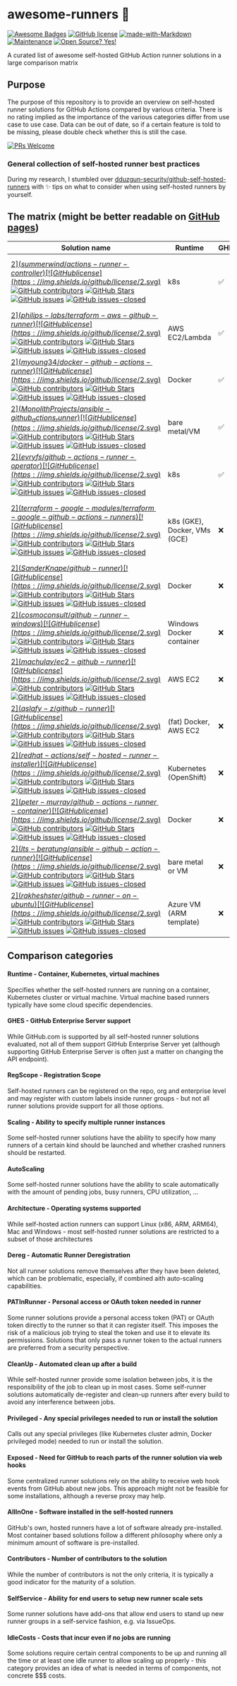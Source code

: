 # awesome-runners :runner:

[![Awesome Badges](https://img.shields.io/badge/badges-awesome-green.svg)](https://github.com/Naereen/badges) [![GitHub license](https://img.shields.io/github/license/jonico/awesome-runners.svg)](https://github.com/jonico/awesome-runners/blob/main/LICENSE)
[![made-with-Markdown](https://img.shields.io/badge/Made%20with-Markdown-1f425f.svg)](http://commonmark.org)
[![Maintenance](https://img.shields.io/badge/Maintained%3F-yes-green.svg)](https://GitHub.com/jonico/awesome-runners/graphs/commit-activity)
[![Open Source? Yes!](https://badgen.net/badge/Open%20Source%20%3F/Yes%21/blue?icon=github)](https://github.com/jonico/awesome-runners/)

A curated list of awesome self-hosted GitHub Action runner solutions in a large comparison matrix

## Purpose

The purpose of this repository is to provide an overview on self-hosted runner solutions for GitHub Actions compared by various criteria. There is no rating implied as the importance of the various categories differ from use case to use case.
Data can be out of date, so if a certain feature is told to be missing, please double check whether this is still the case.

[![PRs Welcome](https://img.shields.io/badge/PRs-welcome-brightgreen.svg?style=flat-square)](http://makeapullrequest.com)

### General collection of self-hosted runner best practices

During my research, I stumbled over [dduzgun-security/github-self-hosted-runners](https://github.com/dduzgun-security/github-self-hosted-runners) with :sparkles: tips on what to consider when using self-hosted runners by yourself.

## The matrix (might be better readable on [GitHub pages](https://jonico.github.io/awesome-runners/))

| Solution name                                                                       | Runtime                       | GHES | RegScope                                    | Scaling                              | AutoScaling                                                    | Architecture           | AutoDereg                | PATInRunner | CleanUp         | Privileged                        | Exposed                            | AllInOne                          | SelfService                      | IdleCosts                                                                 |
|-------------------------------------------------------------------------------------|-------------------------------|------|---------------------------------------------|--------------------------------------|----------------------------------------------------------------|------------------------|--------------------------|-------------|-----------------|-----------------------------------|------------------------------------|-----------------------------------|----------------------------------|---------------------------------------------------------------------------|
| [$2](summerwind/actions-runner-controller)  [![GitHub license](https://img.shields.io/github/license/$2.svg)](https://github.com/$2/blob/master/LICENSE) [![GitHub contributors](https://img.shields.io/github/contributors/$2.svg)](https://github.com/$2/graphs/contributors/) [![GitHub Stars](https://img.shields.io/github/stars/$2.svg)](https://github.com/$2/stargazers/) [![GitHub issues](https://img.shields.io/github/issues/$2.svg)](https://GitHub.com/$2/issues/) [![GitHub issues-closed](https://img.shields.io/github/issues-closed/$2.svg)](https://GitHub.com/$2/issues?q=is%3Aissue+is%3Aclosed)                            | k8s                           | ✅    | Enterprise, Org, Repo, Labels, RunnerGroups | k8s manifests & dynamic scaling      | ✅(pending+running jobs or percentage runners already bus)      | x86, AMD64, ARM, ARM64 | ✅                        | no          | yes (ephemeral) | yes (install time, optional DInD) | no                                 | no                                | yes (IssueOps project available) | actions-runner controller + at least one pod per org runner               |
| [$2](philips-labs/terraform-aws-github-runner)  [![GitHub license](https://img.shields.io/github/license/$2.svg)](https://github.com/$2/blob/master/LICENSE) [![GitHub contributors](https://img.shields.io/github/contributors/$2.svg)](https://github.com/$2/graphs/contributors/) [![GitHub Stars](https://img.shields.io/github/stars/$2.svg)](https://github.com/$2/stargazers/) [![GitHub issues](https://img.shields.io/github/issues/$2.svg)](https://GitHub.com/$2/issues/) [![GitHub issues-closed](https://img.shields.io/github/issues-closed/$2.svg)](https://GitHub.com/$2/issues?q=is%3Aissue+is%3Aclosed)                        | AWS EC2/Lambda                | ✅    | Org, Repo, Labels, RunnerGroups             | Terraform config & dynamic scaling   | ✅(pending jobs in org/repo)                                    | x86, AMD64, ARM, ARM64 | ✅                        | no          | no              | no                                | yes (GitHub check_run events)      | yes (at least intended this way)  | yes (IssueOps project available) | no (only Lambdas, KMS, queue service, API gateway)                        |
| [$2](myoung34/docker-github-actions-runner)  [![GitHub license](https://img.shields.io/github/license/$2.svg)](https://github.com/$2/blob/master/LICENSE) [![GitHub contributors](https://img.shields.io/github/contributors/$2.svg)](https://github.com/$2/graphs/contributors/) [![GitHub Stars](https://img.shields.io/github/stars/$2.svg)](https://github.com/$2/stargazers/) [![GitHub issues](https://img.shields.io/github/issues/$2.svg)](https://GitHub.com/$2/issues/) [![GitHub issues-closed](https://img.shields.io/github/issues-closed/$2.svg)](https://GitHub.com/$2/issues?q=is%3Aissue+is%3Aclosed)                           | Docker                        | ✅    | Org, Repo, Labels, RunnerGroups             | docker-compose, Nomad & k8s examples | ❌                                                              | x86, ARM64, ARM        | ✅                        | yes         | no              | yes (DInD)                        | no                                 | no                                | no                               | no                                                                        |
| [$2](MonolithProjects/ansible-github_actions_runner)  [![GitHub license](https://img.shields.io/github/license/$2.svg)](https://github.com/$2/blob/master/LICENSE) [![GitHub contributors](https://img.shields.io/github/contributors/$2.svg)](https://github.com/$2/graphs/contributors/) [![GitHub Stars](https://img.shields.io/github/stars/$2.svg)](https://github.com/$2/stargazers/) [![GitHub issues](https://img.shields.io/github/issues/$2.svg)](https://GitHub.com/$2/issues/) [![GitHub issues-closed](https://img.shields.io/github/issues-closed/$2.svg)](https://GitHub.com/$2/issues?q=is%3Aissue+is%3Aclosed)                  | bare metal/VM                 | ✅    | Organization, Repo                          | based on Ansible playbook            | ❌                                                              | x86, AMD64, ARM, ARM64 | explicitly in playbook   | no          | no              | install Ansible agents            | Ansible agents                     | possible                          | no                               | Ansible agents                                                            |
| [$2](evryfs/github-actions-runner-operator)  [![GitHub license](https://img.shields.io/github/license/$2.svg)](https://github.com/$2/blob/master/LICENSE) [![GitHub contributors](https://img.shields.io/github/contributors/$2.svg)](https://github.com/$2/graphs/contributors/) [![GitHub Stars](https://img.shields.io/github/stars/$2.svg)](https://github.com/$2/stargazers/) [![GitHub issues](https://img.shields.io/github/issues/$2.svg)](https://GitHub.com/$2/issues/) [![GitHub issues-closed](https://img.shields.io/github/issues-closed/$2.svg)](https://GitHub.com/$2/issues?q=is%3Aissue+is%3Aclosed)                           | k8s                           | ✅    | Organization, Repo                          | yes (k8s manifests)                  | ❌                                                              | x86                    | ✅                        | no          | no              | yes (install time, optional DInD) | no                                 | no                                | no                               | actions-runner controller                                                 |
| [$2](terraform-google-modules/terraform-google-github-actions-runners)  [![GitHub license](https://img.shields.io/github/license/$2.svg)](https://github.com/$2/blob/master/LICENSE) [![GitHub contributors](https://img.shields.io/github/contributors/$2.svg)](https://github.com/$2/graphs/contributors/) [![GitHub Stars](https://img.shields.io/github/stars/$2.svg)](https://github.com/$2/stargazers/) [![GitHub issues](https://img.shields.io/github/issues/$2.svg)](https://GitHub.com/$2/issues/) [![GitHub issues-closed](https://img.shields.io/github/issues-closed/$2.svg)](https://GitHub.com/$2/issues?q=is%3Aissue+is%3Aclosed)| k8s (GKE), Docker, VMs (GCE)  | ❌    | Repo                                        | Terraform config/k8s manifests       | only on k8s, based on generic pod CPU consumption (HPA metric) | x86                    | only worked for Docker   | yes         | no              | no                                | no                                 | VMs could be configured like this | no                               | at least one idle runner to allow HPA to kick in based on CPU consumption |
| [$2](SanderKnape/github-runner)  [![GitHub license](https://img.shields.io/github/license/$2.svg)](https://github.com/$2/blob/master/LICENSE) [![GitHub contributors](https://img.shields.io/github/contributors/$2.svg)](https://github.com/$2/graphs/contributors/) [![GitHub Stars](https://img.shields.io/github/stars/$2.svg)](https://github.com/$2/stargazers/) [![GitHub issues](https://img.shields.io/github/issues/$2.svg)](https://GitHub.com/$2/issues/) [![GitHub issues-closed](https://img.shields.io/github/issues-closed/$2.svg)](https://GitHub.com/$2/issues?q=is%3Aissue+is%3Aclosed)                                       | Docker                        | ❌    | Org, Repo, Labels                           | k8s manifest example                 | ❌                                                              | x86                    | ✅                        | yes         | no              | no                                | no                                 | no                                | no                               | no                                                                        |
| [$2](cosmoconsult/github-runner-windows)  [![GitHub license](https://img.shields.io/github/license/$2.svg)](https://github.com/$2/blob/master/LICENSE) [![GitHub contributors](https://img.shields.io/github/contributors/$2.svg)](https://github.com/$2/graphs/contributors/) [![GitHub Stars](https://img.shields.io/github/stars/$2.svg)](https://github.com/$2/stargazers/) [![GitHub issues](https://img.shields.io/github/issues/$2.svg)](https://GitHub.com/$2/issues/) [![GitHub issues-closed](https://img.shields.io/github/issues-closed/$2.svg)](https://GitHub.com/$2/issues?q=is%3Aissue+is%3Aclosed)                              | Windows Docker container      | ❌    | Org, Repo                                   | docker compose example in blog       | ❌                                                              | win-x86                | replace but not remove   | yes         | no              | no                                | no                                 | no                                | no                               | no                                                                        |
| [$2](machulav/ec2-github-runner)  [![GitHub license](https://img.shields.io/github/license/$2.svg)](https://github.com/$2/blob/master/LICENSE) [![GitHub contributors](https://img.shields.io/github/contributors/$2.svg)](https://github.com/$2/graphs/contributors/) [![GitHub Stars](https://img.shields.io/github/stars/$2.svg)](https://github.com/$2/stargazers/) [![GitHub issues](https://img.shields.io/github/issues/$2.svg)](https://GitHub.com/$2/issues/) [![GitHub issues-closed](https://img.shields.io/github/issues-closed/$2.svg)](https://GitHub.com/$2/issues?q=is%3Aissue+is%3Aclosed)                                      | AWS EC2                       | ❌    | Repo                                        | GitHub Actions workflow params       | ✅(1 runner per workflow run that requests it)                  | x86                    | part of Actions workflow | no          | yes (ephemeral) | no                                | embedded in GitHub Action workflow | possible                          | yes (Actions Workflow)           | no                                                                        |
| [$2](aslafy-z/github-runner)  [![GitHub license](https://img.shields.io/github/license/$2.svg)](https://github.com/$2/blob/master/LICENSE) [![GitHub contributors](https://img.shields.io/github/contributors/$2.svg)](https://github.com/$2/graphs/contributors/) [![GitHub Stars](https://img.shields.io/github/stars/$2.svg)](https://github.com/$2/stargazers/) [![GitHub issues](https://img.shields.io/github/issues/$2.svg)](https://GitHub.com/$2/issues/) [![GitHub issues-closed](https://img.shields.io/github/issues-closed/$2.svg)](https://GitHub.com/$2/issues?q=is%3Aissue+is%3Aclosed)                                          | (fat) Docker, AWS EC2         | ❌    | Repo, Labels                                | k8s & Nomad examples                 | ❌                                                              | x86                    | ❌                        | yes         | no              | optional to run DInD              | no                                 | yes (50G+ image with all tools)   | no                               | no                                                                        |
| [$2](redhat-actions/self-hosted-runner-installer)  [![GitHub license](https://img.shields.io/github/license/$2.svg)](https://github.com/$2/blob/master/LICENSE) [![GitHub contributors](https://img.shields.io/github/contributors/$2.svg)](https://github.com/$2/graphs/contributors/) [![GitHub Stars](https://img.shields.io/github/stars/$2.svg)](https://github.com/$2/stargazers/) [![GitHub issues](https://img.shields.io/github/issues/$2.svg)](https://GitHub.com/$2/issues/) [![GitHub issues-closed](https://img.shields.io/github/issues-closed/$2.svg)](https://GitHub.com/$2/issues?q=is%3Aissue+is%3Aclosed)                     | Kubernetes (OpenShift)        | ❌    | Org, Repo, Labels                           | HELM chart parameters                | ❌                                                              | x86                    | ✅                        | yes         | no              | no                                | no                                 | no                                | no                               | no                                                                        |
| [$2](peter-murray/github-actions-runner-container)  [![GitHub license](https://img.shields.io/github/license/$2.svg)](https://github.com/$2/blob/master/LICENSE) [![GitHub contributors](https://img.shields.io/github/contributors/$2.svg)](https://github.com/$2/graphs/contributors/) [![GitHub Stars](https://img.shields.io/github/stars/$2.svg)](https://github.com/$2/stargazers/) [![GitHub issues](https://img.shields.io/github/issues/$2.svg)](https://GitHub.com/$2/issues/) [![GitHub issues-closed](https://img.shields.io/github/issues-closed/$2.svg)](https://GitHub.com/$2/issues?q=is%3Aissue+is%3Aclosed)                    | Docker                        | ❌    | Enterprise, Org, Repo, Labels, RunnerGroups | ❌                                    | ❌                                                              | x86                    | ✅                        | yes         | yes             | no                                | no                                 | no                                | no                               | no                                                                        |
| [$2](lts-beratung/ansible-github-action-runner)  [![GitHub license](https://img.shields.io/github/license/$2.svg)](https://github.com/$2/blob/master/LICENSE) [![GitHub contributors](https://img.shields.io/github/contributors/$2.svg)](https://github.com/$2/graphs/contributors/) [![GitHub Stars](https://img.shields.io/github/stars/$2.svg)](https://github.com/$2/stargazers/) [![GitHub issues](https://img.shields.io/github/issues/$2.svg)](https://GitHub.com/$2/issues/) [![GitHub issues-closed](https://img.shields.io/github/issues-closed/$2.svg)](https://GitHub.com/$2/issues?q=is%3Aissue+is%3Aclosed)                       | bare metal or VM              | ❌    | Org, Repo                                   | Ansible playbook                     | ❌                                                              | x86                    | ✅                        | yes         | no              | install Ansible agents            | Ansible agents                     | possible                          | no                               | Ansible agents                                                            |
| [$2](rakheshster/github-runner-on-ubuntu)  [![GitHub license](https://img.shields.io/github/license/$2.svg)](https://github.com/$2/blob/master/LICENSE) [![GitHub contributors](https://img.shields.io/github/contributors/$2.svg)](https://github.com/$2/graphs/contributors/) [![GitHub Stars](https://img.shields.io/github/stars/$2.svg)](https://github.com/$2/stargazers/) [![GitHub issues](https://img.shields.io/github/issues/$2.svg)](https://GitHub.com/$2/issues/) [![GitHub issues-closed](https://img.shields.io/github/issues-closed/$2.svg)](https://GitHub.com/$2/issues?q=is%3Aissue+is%3Aclosed)                             | Azure VM (ARM template)       | ❌    | Repo                                        | ❌                                    | ❌                                                              | x86                    | ❌                        | yes         | no              | no                                | no                                 | possible                          | no                               | no                                                                        |

## Comparison categories

#### Runtime - Container, Kubernetes, virtual machines

Specifies whether the self-hosted runners are running on a container, Kubernetes cluster or virtual machine. Virtual machine based runners typically have some cloud specific dependencies.

#### GHES - GitHub Enterprise Server support

While GitHub.com is supported by all self-hosted runner solutions evaluated, not all of them support GitHub Enterprise Server yet (although supporting GitHub Enterprise Server is often just a matter on changing the API endpoint).

#### RegScope - Registration Scope

Self-hosted runners can be registered on the repo, org and enterprise level and may register with custom labels inside runner groups - but not all runner solutions provide support for all those options.

#### Scaling - Ability to specify multiple runner instances

Some self-hosted runner solutions have the ability to specify how many runners of a certain kind should be launched and whether crashed runners should be restarted.

#### AutoScaling

Some self-hosted runner solutions have the ability to scale automatically with the amount of pending jobs, busy runners, CPU utilization, ...

#### Architecture - Operating systems supported

While self-hosted action runners can support Linux (x86, ARM, ARM64), Mac and Windows - most self-hosted runner solutions are restricted to a subset of those architectures

#### Dereg - Automatic Runner Deregistration

Not all runner solutions remove themselves after they have been deleted, which can be problematic, especially, if combined aith auto-scaling capabilities.

#### PATInRunner - Personal access or OAuth token needed in runner

Some runner solutions provide a personal access token (PAT) or OAuth token directly to the runner so that it can register itself. This imposes the risk of a malicious job trying to steal the token and use it to elevate its permissions. Solutions that only pass a runner token to the actual runners are preferred from a security perspective.

#### CleanUp - Automated clean up after a build

While self-hosted runner provide some isolation between jobs, it is the responsibility of the job to clean up in most cases. Some self-runner solutions automatically de-register and clean-up runners after every build to avoid any interference between jobs.


#### Privileged - Any special privileges needed to run or install the solution

Calls out any special privileges (like Kubernetes cluster admin, Docker privileged mode) needed to run or install the solution.

#### Exposed - Need for GitHub to reach parts of the runner solution via web hooks

Some centralized runner solutions rely on the ability to receive web hook events from GitHub about new jobs. This approach might not be feasible for some installations, although a reverse proxy may help.

#### AllInOne - Software installed in the self-hosted runners

GitHub's own, hosted runners have a lot of software already pre-installed. Most container based solutions follow a different philosophy where only a minimum amount of software is pre-installed.

#### Contributors - Number of contributors to the solution

While the number of contributors is not the only criteria, it is typically a good indicator for the maturity of a solution.

#### SelfService - Ability for end users to setup new runner scale sets

Some runner solutions have add-ons that allow end users to stand up new runner groups in a self-service fashion, e.g. via IssueOps.

#### IdleCosts - Costs that incur even if no jobs are running

Some solutions require certain central components to be up and running all the time or at least one idle runner to allow scaling up properly - this category provides an idea of what is needed in terms of components, not concrete $$$ costs.
